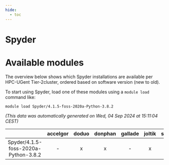 ```yaml
---
hide:
  - toc
---
```


Spyder
======

# Available modules


The overview below shows which Spyder installations are available per HPC-UGent Tier-2cluster, ordered based on software version (new to old).

To start using Spyder, load one of these modules using a `module load` command like:

```shell
module load Spyder/4.1.5-foss-2020a-Python-3.8.2
```

*(This data was automatically generated on Wed, 04 Sep 2024 at 15:11:04 CEST)*  

| |accelgor|doduo|donphan|gallade|joltik|shinx|skitty|
| :---: | :---: | :---: | :---: | :---: | :---: | :---: | :---: |
|Spyder/4.1.5-foss-2020a-Python-3.8.2|-|x|x|-|x|-|x|
